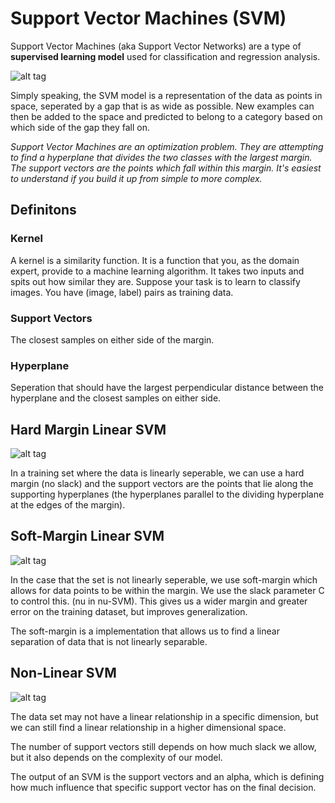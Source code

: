 # Support Vector Machines (SVM)

Support Vector Machines (aka Support Vector Networks) are a type of **supervised learning model** used for classification and regression analysis.

![alt tag](https://upload.wikimedia.org/wikipedia/commons/thumb/f/fe/Kernel_Machine.svg/512px-Kernel_Machine.svg.png)

Simply speaking, the SVM model is a representation of the data as points in space, seperated by a gap that is as wide as possible. New
examples can then be added to the space and predicted to belong to a category based on which side of the gap they fall on.

*Support Vector Machines are an optimization problem. They are attempting to find a hyperplane that divides the two classes with the largest margin. The support vectors are the points which fall within this margin. It's easiest to understand if you build it up from simple to more complex.*

## Definitons

### Kernel
A kernel is a similarity function. It is a function that you, as the domain expert, provide to a machine learning algorithm. It takes two inputs and spits out how similar they are. Suppose your task is to learn to classify images. You have (image, label) pairs as training data.

### Support Vectors

The closest samples on either side of the margin.

### Hyperplane

Seperation that should have the largest perpendicular distance between the hyperplane and the closest samples on either side.

## Hard Margin Linear SVM

![alt tag](https://i.stack.imgur.com/qt3CZ.png)

In a training set where the data is linearly seperable, we can use a hard margin (no slack) and the support vectors are the points
that lie along the supporting hyperplanes (the hyperplanes parallel to the dividing hyperplane at the edges of the margin). 

## Soft-Margin Linear SVM

![alt tag](https://i.stack.imgur.com/npEOk.png)

In the case that the set is not linearly seperable, we use soft-margin which allows for data points to be within the margin. We use the slack parameter C to control this. (nu in nu-SVM). This gives us a wider margin and greater error on the training dataset, but improves generalization. 

The soft-margin is a implementation that allows us to find a linear separation of data that is not linearly separable.

## Non-Linear SVM

![alt tag](https://i.stack.imgur.com/1gvce.png)

The data set may not have a linear relationship in a specific dimension, but we can still find a linear relationship in a higher
dimensional space. 

The number of support vectors still depends on how much slack we allow, but it also depends on the complexity of our model.

The output of an SVM is the support vectors and an alpha, which is defining how much influence that specific support vector has on
the final decision.

